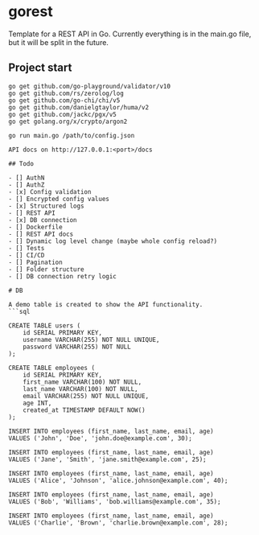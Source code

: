 # gorest

Template for a REST API in Go. Currently everything is in the main.go file, but it will be split in the future.

## Project start

```
go get github.com/go-playground/validator/v10
go get github.com/rs/zerolog/log
go get github.com/go-chi/chi/v5
go get github.com/danielgtaylor/huma/v2
go get github.com/jackc/pgx/v5
go get golang.org/x/crypto/argon2

go run main.go /path/to/config.json

API docs on http://127.0.0.1:<port>/docs

## Todo

- [] AuthN
- [] AuthZ
- [x] Config validation
- [] Encrypted config values
- [x] Structured logs
- [] REST API
- [x] DB connection
- [] Dockerfile
- [] REST API docs
- [] Dynamic log level change (maybe whole config reload?)
- [] Tests
- [] CI/CD
- [] Pagination
- [] Folder structure
- [] DB connection retry logic

# DB

A demo table is created to show the API functionality. 
```sql

CREATE TABLE users (
    id SERIAL PRIMARY KEY,
    username VARCHAR(255) NOT NULL UNIQUE,
    password VARCHAR(255) NOT NULL
);

CREATE TABLE employees (
    id SERIAL PRIMARY KEY,                
    first_name VARCHAR(100) NOT NULL,     
    last_name VARCHAR(100) NOT NULL,      
    email VARCHAR(255) NOT NULL UNIQUE,   
    age INT,             
    created_at TIMESTAMP DEFAULT NOW()    
);

INSERT INTO employees (first_name, last_name, email, age)
VALUES ('John', 'Doe', 'john.doe@example.com', 30);

INSERT INTO employees (first_name, last_name, email, age)
VALUES ('Jane', 'Smith', 'jane.smith@example.com', 25);

INSERT INTO employees (first_name, last_name, email, age)
VALUES ('Alice', 'Johnson', 'alice.johnson@example.com', 40);

INSERT INTO employees (first_name, last_name, email, age)
VALUES ('Bob', 'Williams', 'bob.williams@example.com', 35);

INSERT INTO employees (first_name, last_name, email, age)
VALUES ('Charlie', 'Brown', 'charlie.brown@example.com', 28);

```
